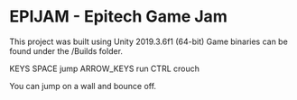 # EPIJAM - Epitech Game Jam

This project was built using Unity 2019.3.6f1 (64-bit)
Game binaries can be found under the /Builds folder.

KEYS
	SPACE		jump
	ARROW_KEYS	run
	CTRL		crouch
	
You can jump on a wall and bounce off.
